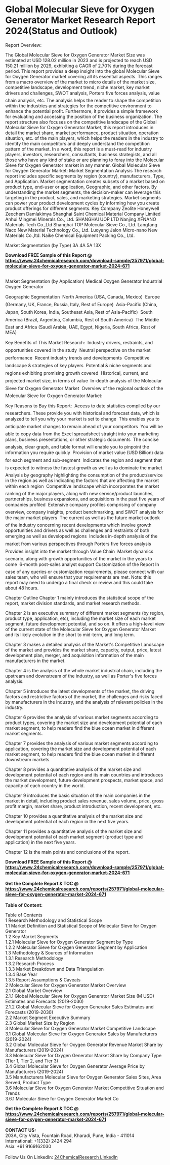 <h1>Global Molecular Sieve for Oxygen Generator Market Research Report 2024(Status and Outlook)</h1><p>Report Overview:</p><p>
The Global Molecular Sieve for Oxygen Generator Market Size was estimated at USD 128.02  million in 2023 and is projected to reach USD 150.21  million by 2029, exhibiting a CAGR of 2.70% during the forecast period. 
This report provides a deep insight into the global Molecular Sieve for Oxygen Generator market covering all its essential aspects. This ranges from a macro overview of the market to micro details of the market size, competitive landscape, development trend, niche market, key market drivers and challenges, SWOT analysis, Porters five forces analysis, value chain analysis, etc. 
The analysis helps the reader to shape the competition within the industries and strategies for the competitive environment to enhance the potential profit. Furthermore, it provides a simple framework for evaluating and accessing the position of the business organization. The report structure also focuses on the competitive landscape of the Global Molecular Sieve for Oxygen Generator Market, this report introduces in detail the market share, market performance, product situation, operation situation, etc. of the main players, which helps the readers in the industry to identify the main competitors and deeply understand the competition pattern of the market.
In a word, this report is a must-read for industry players, investors, researchers, consultants, business strategists, and all those who have any kind of stake or are planning to foray into the Molecular Sieve for Oxygen Generator market in any manner.
Global Molecular Sieve for Oxygen Generator Market: Market Segmentation Analysis
The research report includes specific segments by region (country), manufacturers, Type, and Application. Market segmentation creates subsets of a market based on product type, end-user or application, Geographic, and other factors. By understanding the market segments, the decision-maker can leverage this targeting in the product, sales, and marketing strategies. Market segments can power your product development cycles by informing how you create product offerings for different segments.
Key Company
Zeolite
Honeywell
Zeochem
Damlakimya
Shanghai Saint Chemical Material Company Limited
Anhui Mingmei Minerals Co., Ltd.
SHANGHAI UOP LTD
Nanjing XFNANO Materials Tech Co.,Ltd
Shanghai TOP Molecular Sieve Co., Ltd.
Langfang Naco New Material Technology Co., Ltd.
Luoyang Jalon Micro-nano New Materials Co.,ltd.
Naike Chemical Equipment Packing Co., Ltd.</p><p>
Market Segmentation (by Type)
3A
4A
5A
13X</p><div><b>Download FREE Sample of this Report @ 
            <a href="https://www.24chemicalresearch.com/download-sample/257971/global-molecular-sieve-for-oxygen-generator-market-2024-671">
            https://www.24chemicalresearch.com/download-sample/257971/global-molecular-sieve-for-oxygen-generator-market-2024-671</a></b></div><br><p>
Market Segmentation (by Application)
Medical Oxygen Generator
Industrial Oxygen Generator</p><p>
Geographic Segmentation
 North America (USA, Canada, Mexico)
 Europe (Germany, UK, France, Russia, Italy, Rest of Europe)
 Asia-Pacific (China, Japan, South Korea, India, Southeast Asia, Rest of Asia-Pacific)
 South America (Brazil, Argentina, Columbia, Rest of South America)
 The Middle East and Africa (Saudi Arabia, UAE, Egypt, Nigeria, South Africa, Rest of MEA)</p><p>
Key Benefits of This Market Research:
 Industry drivers, restraints, and opportunities covered in the study
 Neutral perspective on the market performance
 Recent industry trends and developments
 Competitive landscape &amp; strategies of key players
 Potential &amp; niche segments and regions exhibiting promising growth covered
 Historical, current, and projected market size, in terms of value
 In-depth analysis of the Molecular Sieve for Oxygen Generator Market
 Overview of the regional outlook of the Molecular Sieve for Oxygen Generator Market:</p><p>
Key Reasons to Buy this Report:
 Access to date statistics compiled by our researchers. These provide you with historical and forecast data, which is analyzed to tell you why your market is set to change
 This enables you to anticipate market changes to remain ahead of your competitors
 You will be able to copy data from the Excel spreadsheet straight into your marketing plans, business presentations, or other strategic documents
 The concise analysis, clear graph, and table format will enable you to pinpoint the information you require quickly
 Provision of market value (USD Billion) data for each segment and sub-segment
 Indicates the region and segment that is expected to witness the fastest growth as well as to dominate the market
 Analysis by geography highlighting the consumption of the product/service in the region as well as indicating the factors that are affecting the market within each region
 Competitive landscape which incorporates the market ranking of the major players, along with new service/product launches, partnerships, business expansions, and acquisitions in the past five years of companies profiled
 Extensive company profiles comprising of company overview, company insights, product benchmarking, and SWOT analysis for the major market players
 The current as well as the future market outlook of the industry concerning recent developments which involve growth opportunities and drivers as well as challenges and restraints of both emerging as well as developed regions
 Includes in-depth analysis of the market from various perspectives through Porters five forces analysis
 Provides insight into the market through Value Chain
 Market dynamics scenario, along with growth opportunities of the market in the years to come
 6-month post-sales analyst support
Customization of the Report
In case of any queries or customization requirements, please connect with our sales team, who will ensure that your requirements are met.
Note: this report may need to undergo a final check or review and this could take about 48 hours.</p><p>
Chapter Outline
Chapter 1 mainly introduces the statistical scope of the report, market division standards, and market research methods.</p><p>
Chapter 2 is an executive summary of different market segments (by region, product type, application, etc), including the market size of each market segment, future development potential, and so on. It offers a high-level view of the current state of the Molecular Sieve for Oxygen Generator Market and its likely evolution in the short to mid-term, and long term.</p><p>
Chapter 3 makes a detailed analysis of the Market's Competitive Landscape of the market and provides the market share, capacity, output, price, latest development plan, merger, and acquisition information of the main manufacturers in the market.</p><p>
Chapter 4 is the analysis of the whole market industrial chain, including the upstream and downstream of the industry, as well as Porter's five forces analysis.</p><p>
Chapter 5 introduces the latest developments of the market, the driving factors and restrictive factors of the market, the challenges and risks faced by manufacturers in the industry, and the analysis of relevant policies in the industry.</p><p>
Chapter 6 provides the analysis of various market segments according to product types, covering the market size and development potential of each market segment, to help readers find the blue ocean market in different market segments.</p><p>
Chapter 7 provides the analysis of various market segments according to application, covering the market size and development potential of each market segment, to help readers find the blue ocean market in different downstream markets.</p><p>
Chapter 8 provides a quantitative analysis of the market size and development potential of each region and its main countries and introduces the market development, future development prospects, market space, and capacity of each country in the world.</p><p>
Chapter 9 introduces the basic situation of the main companies in the market in detail, including product sales revenue, sales volume, price, gross profit margin, market share, product introduction, recent development, etc.</p><p>
Chapter 10 provides a quantitative analysis of the market size and development potential of each region in the next five years.</p><p>
Chapter 11 provides a quantitative analysis of the market size and development potential of each market segment (product type and application) in the next five years.</p><p>
Chapter 12 is the main points and conclusions of the report.</p><p>
	
</p><div><b>Download FREE Sample of this Report @ 
            <a href="https://www.24chemicalresearch.com/download-sample/257971/global-molecular-sieve-for-oxygen-generator-market-2024-671">
            https://www.24chemicalresearch.com/download-sample/257971/global-molecular-sieve-for-oxygen-generator-market-2024-671</a></b></div><br><div><b>Get the Complete Report & TOC @ 
            <a href="https://www.24chemicalresearch.com/reports/257971/global-molecular-sieve-for-oxygen-generator-market-2024-671">
            https://www.24chemicalresearch.com/reports/257971/global-molecular-sieve-for-oxygen-generator-market-2024-671</a></b></div><br>
            <b>Table of Content:</b><p>Table of Contents<br />
1 Research Methodology and Statistical Scope<br />
1.1 Market Definition and Statistical Scope of Molecular Sieve for Oxygen Generator<br />
1.2 Key Market Segments<br />
1.2.1 Molecular Sieve for Oxygen Generator Segment by Type<br />
1.2.2 Molecular Sieve for Oxygen Generator Segment by Application<br />
1.3 Methodology & Sources of Information<br />
1.3.1 Research Methodology<br />
1.3.2 Research Process<br />
1.3.3 Market Breakdown and Data Triangulation<br />
1.3.4 Base Year<br />
1.3.5 Report Assumptions & Caveats<br />
2 Molecular Sieve for Oxygen Generator Market Overview<br />
2.1 Global Market Overview<br />
2.1.1 Global Molecular Sieve for Oxygen Generator Market Size (M USD) Estimates and Forecasts (2019-2030)<br />
2.1.2 Global Molecular Sieve for Oxygen Generator Sales Estimates and Forecasts (2019-2030)<br />
2.2 Market Segment Executive Summary<br />
2.3 Global Market Size by Region<br />
3 Molecular Sieve for Oxygen Generator Market Competitive Landscape<br />
3.1 Global Molecular Sieve for Oxygen Generator Sales by Manufacturers (2019-2024)<br />
3.2 Global Molecular Sieve for Oxygen Generator Revenue Market Share by Manufacturers (2019-2024)<br />
3.3 Molecular Sieve for Oxygen Generator Market Share by Company Type (Tier 1, Tier 2, and Tier 3)<br />
3.4 Global Molecular Sieve for Oxygen Generator Average Price by Manufacturers (2019-2024)<br />
3.5 Manufacturers Molecular Sieve for Oxygen Generator Sales Sites, Area Served, Product Type<br />
3.6 Molecular Sieve for Oxygen Generator Market Competitive Situation and Trends<br />
3.6.1 Molecular Sieve for Oxygen Generator Market Co</p><div><b>Get the Complete Report & TOC @ 
            <a href="https://www.24chemicalresearch.com/reports/257971/global-molecular-sieve-for-oxygen-generator-market-2024-671">
            https://www.24chemicalresearch.com/reports/257971/global-molecular-sieve-for-oxygen-generator-market-2024-671</a></b></div><br><b>CONTACT US:</b><br>
            203A, City Vista, Fountain Road, Kharadi, Pune, India - 411014<br>
            International: +1(332) 2424 294<br>
            Asia: +91 9169162030 <br><br>
            Follow Us On LinkedIn: <a href="https://www.linkedin.com/company/24chemicalresearch/">24ChemicalResearch LinkedIn</a>